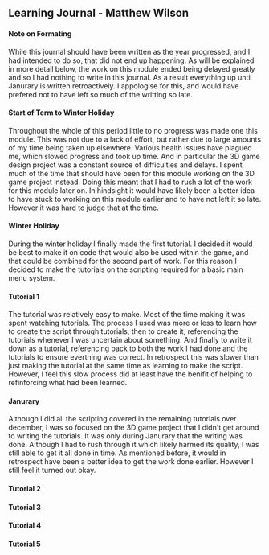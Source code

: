 ## Learning Journal - Matthew Wilson

#### Note on Formating

While this journal should have been written as the year progressed, and I had intended to do so, that did not end up happening. As will be explained in more detail below, the work on this module ended being delayed greatly and so I had nothing to write in this journal. As a result everything up until Janurary is written retroactively. I appologise for this, and would have prefered not to have left so much of the writting so late.

#### Start of Term to Winter Holiday

Throughout the whole of this period little to no progress was made one this module. This was not due to a lack of effort, but rather due to large amounts of my time being taken up elsewhere. Various health issues have plagued me, which slowed progress and took up time. And in particular the 3D game design project was a constant source of difficulties and delays. I spent much of the time that should have been for this module working on the 3D game project instead. Doing this meant that I had to rush a lot of the work for this module later on. In hindsight it would have likely been a better idea to have stuck to working on this module earlier and to have not left it so late. However it was hard to judge that at the time.

#### Winter Holiday

During the winter holiday I finally made the first tutorial. I decided it would be best to make it on code that would also be used within the game, and that could be combined for the second part of work. For this reason I decided to make the tutorials on the scripting required for a basic main menu system.

#### Tutorial 1

The tutorial was relatively easy to make. Most of the time making it was spent watching tutorials. The process I used was more or less to learn how to create the script through tutorials, then to create it, referencing the tutorials whenever I was uncertain about something. And finally to write it down as a tutorial, referencing back to both the work I had done and the tutorials to ensure everthing was correct. In retrospect this was slower than just making the tutorial at the same time as learning to make the script. However, I feel this slow process did at least have the benifit of helping to refinforcing what had been learned.

#### Janurary

Although I did all the scripting covered in the remaining tutorials over december, I was so focused on the 3D game project that I didn't get around to writing the tutorials. It was only during Janurary that the writing was done. Although I had to rush through it which likely harmed its quality, I was still able to get it all done in time. As mentioned before, it would in retrospect have been a better idea to get the work done earlier. However I still feel it turned out okay.

#### Tutorial 2

#### Tutorial 3

#### Tutorial 4

#### Tutorial 5
